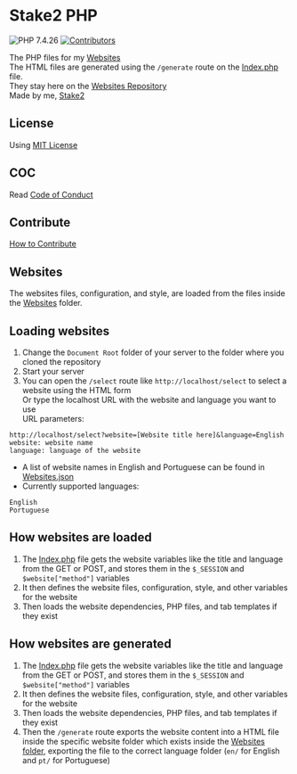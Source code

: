 # Stake2 PHP

![PHP 7.4.26](https://img.shields.io/badge/PHP-7.4.26-brightgreen.svg)
[![Contributors](https://img.shields.io/github/contributors/Stake2/Websites.svg)](https://github.com/Stake2/Websites/graphs/contributors)

The PHP files for my [Websites](https://thestake2.netlify.app/)<br>
The HTML files are generated using the ``/generate`` route on the [Index.php](https://github.com/Stake2/PHP/blob/main/Index.php) file.<br>
They stay here on the [Websites Repository](https://github.com/Stake2/Websites)<br>
Made by me, [Stake2](https://github.com/Stake2)

## License
Using [MIT License](https://github.com/Stake2/PHP/blob/main/LICENSE)<br>

## COC
Read [Code of Conduct](https://github.com/Stake2/PHP/blob/main/CODE_OF_CONDUCT.md)<br>

## Contribute
[How to Contribute](https://github.com/Stake2/PHP/blob/main/CONTRIBUTING.md)<br>

## Websites
The websites files, configuration, and style, are loaded from the files inside the [Websites](https://github.com/Stake2/PHP/tree/main/Websites/) folder.<br>

## Loading websites
1. Change the ``Document Root`` folder of your server to the folder where you cloned the repository
2. Start your server
3. You can open the ``/select`` route like ``http://localhost/select`` to select a website using the HTML form<br>
Or type the localhost URL with the website and language you want to use<br>
URL parameters:
```
http://localhost/select?website=[Website title here]&language=English
website: website name
language: language of the website
```
- A list of website names in English and Portuguese can be found in [Websites.json](https://github.com/Stake2/PHP/blob/main/JSON/Websites.json)
- Currently supported languages:
```
English
Portuguese
```

## How websites are loaded
1. The [Index.php](https://github.com/Stake2/PHP/blob/master/Index.php) file gets the website variables like the title and language from the GET or POST, and stores them in the ``$_SESSION`` and ``$website["method"]`` variables
2. It then defines the website files, configuration, style, and other variables for the website
3. Then loads the website dependencies, PHP files, and tab templates if they exist

## How websites are generated
1. The [Index.php](https://github.com/Stake2/PHP/blob/master/Index.php) file gets the website variables like the title and language from the GET or POST, and stores them in the ``$_SESSION`` and ``$website["method"]`` variables
2. It then defines the website files, configuration, style, and other variables for the website
3. Then loads the website dependencies, PHP files, and tab templates if they exist
4. Then the ``/generate`` route exports the website content into a HTML file inside the specific website folder which exists inside the [Websites folder](https://github.com/Stake2/Websites), exporting the file to the correct language folder (``en/`` for English and ``pt/`` for Portuguese)